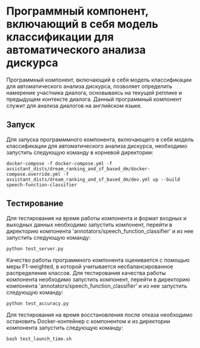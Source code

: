 # Программный компонент, включающий в себя модель классификации для автоматического анализа дискурса

Программный компонент, включающий в себя модель классификации для автоматического анализа дискурса, позволяет определить намерение участника диалога, основываясь на текущей реплике и предыдущем контексте диалога. Данный программный компонент служит для анализа диалогов на английском языке.


## Запуск
Для запуска программмного компонента, включающего в себя модель классификации для автоматического анализа дискурса, необходимо запустить следующую команду в корневой директории:
```
docker-compose -f docker-compose.yml -f assistant_dists/dream_ranking_and_sf_based_dm/docker-compose.override.yml -f assistant_dists/dream_ranking_and_sf_based_dm/dev.yml up --build  speech-function-classifier
```

## Тестирование
Для тестирования на время работы компонента и формат входных и выходных данных необходимо запустить компонент, перейти в директорию компонента 'annotators/speech_function_classifier' и из нее запустить следующую команду:
```
python test_server.py
```

Качество работы программного компонента оценивается с помощью меры F1-weighted, в которой учитывается несбалансированное распределение классов. Для тестирования качества работы компонента необходимо запустить компонент, перейти в директорию компонента 'annotators/speech_function_classifier' и из нее запустить следующую команду:
```
python test_accuracy.py
```

Для тестирования на время восстановления после отказа необходимо остановить Docker-контейнер с компонентом и из директории компонента запустить следующую команду:
```
bash test_launch_time.sh